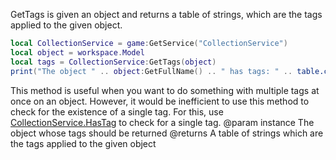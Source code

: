 GetTags is given an object and returns a table of strings, which are the tags applied to the given object.

```lua
local CollectionService = game:GetService("CollectionService")
local object = workspace.Model
local tags = CollectionService:GetTags(object)
print("The object " .. object:GetFullName() .. " has tags: " .. table.concat(tags, ", "))
```

This method is useful when you want to do something with multiple tags at once on an object. However, it would be inefficient to use this method to check for the existence of a single tag. For this, use [CollectionService.HasTag](https://developer.roblox.com/api-reference/function/CollectionService/HasTag) to check for a single tag.
@param instance The object whose tags should be returned
@returns A table of strings which are the tags applied to the given object